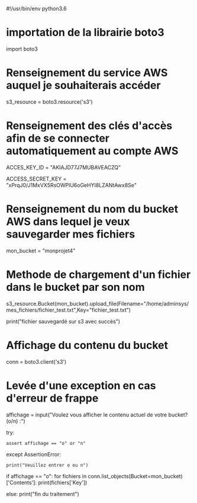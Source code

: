 #!/usr/bin/env python3.6

# importation de la librairie boto3

import boto3

# Renseignement du service AWS auquel je souhaiterais accéder
s3_resource = boto3.resource('s3')

# Renseignement des clés d'accès afin de se connecter automatiquement au compte AWS
ACCES_KEY_ID = "AKIAJD77J7MUBAVEACZQ"

ACCESS_SECRET_KEY = "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"

# Renseignement du nom du bucket AWS dans lequel je veux sauvegarder mes fichiers
mon_bucket = "monprojet4"

# Methode de chargement d'un fichier dans le bucket par son nom
s3_resource.Bucket(mon_bucket).upload_file(Filename="/home/adminsys/mes_fichiers/fichier_test.txt",Key="fichier_test.txt")

print("fichier sauvegardé sur s3 avec succès")

# Affichage du contenu du bucket

conn = boto3.client('s3')


# Levée d'une exception en cas d'erreur de frappe

affichage = input("Voulez vous afficher le contenu actuel de votre bucket?(o/n) :")

try:


	assert affichage == "o" or "n"

except AssertionError:

	print("Veuillez entrer o ou n")


if affichage == "o":
	for fichiers in conn.list_objects(Bucket=mon_bucket)['Contents']:
		print(fichiers['Key'])


else:
	print("fin du traitement")
